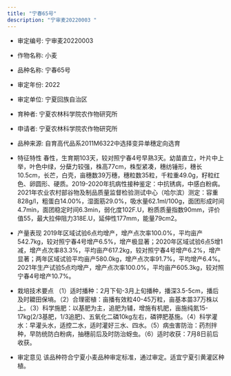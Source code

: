 ```yaml
---
title: "宁春65号"
description: "宁审麦20220003 "
---
```

* 审定编号:  宁审麦20220003 

*  作物名称:  小麦

*  品种名称:  宁春65号

*  审定年份:  2022

*  审定单位:  宁夏回族自治区

* 育种者:  宁夏农林科学院农作物研究所

*  申请者:  宁夏农林科学院农作物研究所

*  品种来源:  自育高代品系2011M6322中选择变异单穗定向选育

*  特征特性
春性，生育期103天，较对照宁春4号早熟3天。幼苗直立，叶片中上举，叶色中绿，分蘖力较强，株高77cm，株型紧凑，穗纺锤形，穗长10.5cm，长芒，白壳，亩穗数39万穗，穗粒数35粒，千粒重49.0g，籽粒红色、卵圆形、硬质。2019-2020年抗病性接种鉴定：中抗锈病，中感白粉病。2021年农业农村部谷物及制品质量监督检验测试中心（哈尔滨）测定：容重828g/l，粗蛋白14.00%，湿面筋29.0%，吸水量62.1ml/100g，面团形成时间4.7min，面团稳定时间6.3min，弱化度102F.U，粉质质量指数90mm，评价值55，最大拉伸阻力318E.U，延伸性177mm，能量79cm2。

*  产量表现
2019年区域试验6点均增产，增产点次率100.0%，平均亩产542.7kg，较对照宁春4号增产6.5%，增产极显著；2020年区域试验6点5增1减，增产点次率83.3%，平均亩产617.2kg，较对照宁春4号增产6.2%，增产显著；两年区域试验平均亩产580.0kg，增产点次率91.7%，平均增产6.4%。2021年生产试验5点均增产，增产点次率100.0%，平均亩产605.3kg，较对照宁春4号增产10.7%。

*  栽培技术要点
（1）适时播种：2月下旬-3月上旬播种，播深3.5-5cm，播后及时耱田保墒。（2）合理密植：亩播有效粒40-45万粒，亩基本苗37万株以上。（3）科学施肥：以基肥为主，追肥为辅，增施有机肥，亩施纯氮15-17kg(2/3基肥，1/3追肥)、五氧化二磷10kg左右，磷钾肥基施。（4）科学灌水：早灌头水，适控二水，适时灌好三水、四水。（5）病虫害防治：药剂拌种，早防统防白粉病，抽穗前后及时防治蚜虫。（6）适时收获：7月8日前后收获。

*  审定意见
该品种符合宁夏小麦品种审定标准，通过审定。适宜宁夏引黄灌区种植。
